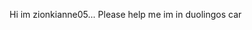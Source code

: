 Hi im zionkianne05...
Please help me im in duolingos car

<!---
ZionKianne05/ZionKianne05 is a ✨ special ✨ repository because its `README.md` (this file) appears on your GitHub profile.
You can click the Preview link to take a look at your changes.
--->
